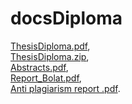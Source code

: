 # docsDiploma
[ThesisDiploma.pdf](https://github.com/user-attachments/files/21508050/ThesisDiploma.pdf),   
[ThesisDiploma.zip](https://github.com/user-attachments/files/21508051/ThesisDiploma.zip),   
[Abstracts.pdf](https://github.com/user-attachments/files/21508055/Abstracts.pdf),   
[Report_Bolat.pdf](https://github.com/user-attachments/files/21508057/Report_Bolat.pdf),   
[Anti plagiarism report .pdf](https://github.com/user-attachments/files/21508058/Anti.plagiarism.report.pdf).
